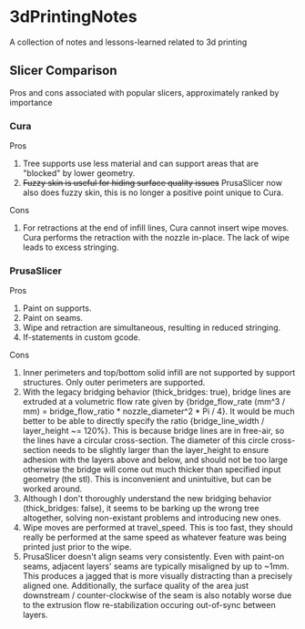 # 3dPrintingNotes

A collection of notes and lessons-learned related to 3d printing

## Slicer Comparison
Pros and cons associated with popular slicers, approximately ranked by importance
### Cura
Pros
1. Tree supports use less material and can support areas that are "blocked" by lower geometry.
1. ~~Fuzzy skin is useful for hiding surface quality issues~~ PrusaSlicer now also does fuzzy skin, this is no longer a positive point unique to Cura.

Cons
1. For retractions at the end of infill lines, Cura cannot insert wipe moves. Cura performs the retraction with the nozzle in-place. The lack of wipe leads to excess stringing.

### PrusaSlicer
Pros
1. Paint on supports.
1. Paint on seams.
1. Wipe and retraction are simultaneous, resulting in reduced stringing.
1. If-statements in custom gcode.

Cons
1. Inner perimeters and top/bottom solid infill are not supported by support structures. Only outer perimeters are supported.
1. With the legacy bridging behavior (thick_bridges: true), bridge lines are extruded at a volumetric flow rate given by {bridge_flow_rate (mm^3 / mm) = bridge_flow_ratio * nozzle_diameter^2 * Pi / 4}. It would be much better to be able to directly specify the ratio {bridge_line_width / layer_height ~= 120%}. This is because bridge lines are in free-air, so the lines have a circular cross-section. The diameter of this circle cross-section needs to be slightly larger than the layer_height to ensure adhesion with the layers above and below, and should not be too large otherwise the bridge will come out much thicker than specified input geometry (the stl). This is inconvenient and unintuitive, but can be worked around.
  1. Although I don't thoroughly understand the new bridging behavior (thick_bridges: false), it seems to be barking up the wrong tree altogether, solving non-existant problems and introducing new ones.
1. Wipe moves are performed at travel_speed. This is too fast, they should really be performed at the same speed as whatever feature was being printed just prior to the wipe.
1. PrusaSlicer doesn't align seams very consistently. Even with paint-on seams, adjacent layers' seams are typically misaligned by up to ~1mm. This produces a jagged that is more visually distracting than a precisely aligned one. Additionally, the surface quality of the area just downstream / counter-clockwise of the seam is also notably worse due to the extrusion flow re-stabilization occuring out-of-sync between layers.